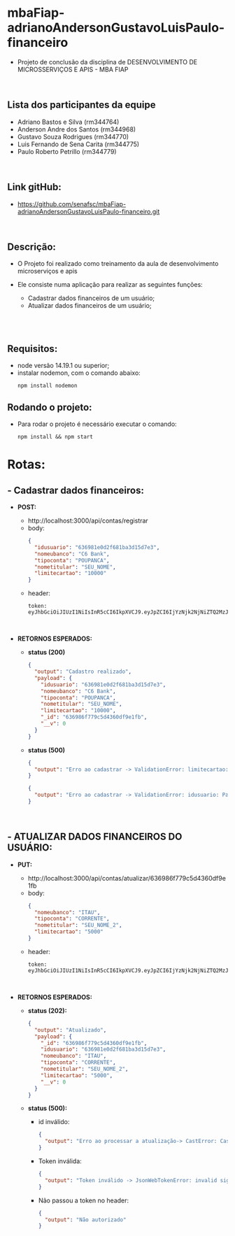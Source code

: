 # mbaFiap-adrianoAndersonGustavoLuisPaulo-financeiro
  - Projeto de conclusão da disciplina de DESENVOLVIMENTO DE MICROSSERVIÇOS E APIS - MBA FIAP

<br>

## Lista dos participantes da equipe
  -  Adriano Bastos e Silva (rm344764)
  - Anderson Andre dos Santos (rm344968)
  - Gustavo Souza Rodrigues (rm344770)
  - Luis Fernando de Sena Carita (rm344775)
  - Paulo Roberto Petrillo (rm344779)

<br>

  ## Link gitHub:
  - https://github.com/senafsc/mbaFiap-adrianoAndersonGustavoLuisPaulo-financeiro.git

<br>

## Descrição:
  - O Projeto foi realizado como treinamento da aula de desenvolvimento microserviços e apis

- Ele consiste numa aplicação para realizar as seguintes funções:
  - Cadastrar dados financeiros de um usuário;
  - Atualizar dados financeiros de um usuário;

<br><br>

## Requisitos:
- node versão 14.19.1 ou superior;
- instalar nodemon, com o comando abaixo: 
  ```
  npm install nodemon
  ```

## Rodando o projeto:
  - Para rodar o projeto é necessário executar o comando:
    ```
    npm install && npm start
    ```

# Rotas:
## - Cadastrar dados financeiros:
  - **POST:**
    - http://localhost:3000/api/contas/registrar
    - body:
      ~~~JSON
      {
        "idusuario": "636981e0d2f681ba3d15d7e3",
        "nomeubanco": "C6 Bank",
        "tipoconta": "POUPANCA",
        "nometitular": "SEU_NOME",
        "limitecartao": "10000"
      }
      ~~~
    - header: 
      ```
      token: eyJhbGciOiJIUzI1NiIsInR5cCI6IkpXVCJ9.eyJpZCI6IjYzNjk2NjNiZTQ2MzJhMjNmYTA4NTY1MCIsImVtYWlsIjoidGVzdGVAdGVzdGUuY29tLmJyIiwiaWF0IjoxNjY3ODUyNzY0LCJleHAiOjE2Njc4NTk5NjR9.uKCWZTo17wCTLAvEBUZL3W0MFiwXvUG2QyYt_zHFB28
      ```

    <br>

  - **RETORNOS ESPERADOS:**
      <br>
      - **status (200)**
        ~~~JSON
        {
          "output": "Cadastro realizado",
          "payload": {
            "idusuario": "636981e0d2f681ba3d15d7e3",
            "nomeubanco": "C6 Bank",
            "tipoconta": "POUPANCA",
            "nometitular": "SEU_NOME",
            "limitecartao": "10000",
            "_id": "636986f779c5d4360df9e1fb",
            "__v": 0
          }
        }
        ~~~

      - **status (500)**
        ~~~JSON
        {
          "output": "Erro ao cadastrar -> ValidationError: limitecartao: Path `limitecartao` is required., nometitular: Path `nometitular` is required., tipoconta: Path `tipoconta` is required., nomeubanco: Path `nomeubanco` is required., idusuario: Path `idusuario` is required."
        }
        ~~~

        ~~~JSON
        {
          "output": "Erro ao cadastrar -> ValidationError: idusuario: Path `idusuario` is required."
        }
        ~~~
  
  <br>

 ## - ATUALIZAR DADOS FINANCEIROS DO USUÁRIO:
  - **PUT:**
    - http://localhost:3000/api/contas/atualizar/636986f779c5d4360df9e1fb
    - body:
      ~~~JSON
      {
        "nomeubanco": "ITAU",
        "tipoconta": "CORRENTE",
        "nometitular": "SEU_NOME_2",
        "limitecartao": "5000"
      }
      ~~~
    - header: 
      ```
      token: eyJhbGciOiJIUzI1NiIsInR5cCI6IkpXVCJ9.eyJpZCI6IjYzNjk2NjNiZTQ2MzJhMjNmYTA4NTY1MCIsImVtYWlsIjoidGVzdGVAdGVzdGUuY29tLmJyIiwiaWF0IjoxNjY3ODUyNzY0LCJleHAiOjE2Njc4NTk5NjR9.uKCWZTo17wCTLAvEBUZL3W0MFiwXvUG2QyYt_zHFB28
      ```
    
    <br>

  - **RETORNOS ESPERADOS:**
    - **status (202):**
      ~~~JSON
      {
        "output": "Atualizado",
        "payload": {
          "_id": "636986f779c5d4360df9e1fb",
          "idusuario": "636981e0d2f681ba3d15d7e3",
          "nomeubanco": "ITAU",
          "tipoconta": "CORRENTE",
          "nometitular": "SEU_NOME_2",
          "limitecartao": "5000",
          "__v": 0
        }
      }
      ~~~

    - **status (500):**
      - id inválido:
        ~~~JSON
        {
          "output": "Erro ao processar a atualização-> CastError: Cast to ObjectId failed for value \"636986f779c5d4360df9e1f\" (type string) at path \"_id\" for model \"usuario\""
        }
        ~~~
      - Token inválida:
        ~~~JSON
        {
          "output": "Token inválido -> JsonWebTokenError: invalid signature"
        }
        ~~~
        
      - Não passou a token no header:

        ~~~JSON
        {
          "output": "Não autorizado"
        }
        ~~~